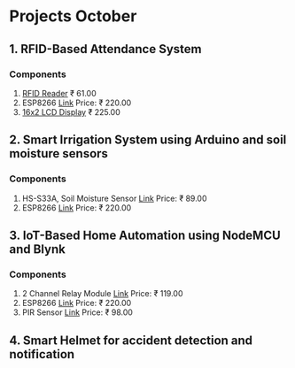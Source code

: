 # Projects October

## 1. **RFID-Based Attendance System**
### Components
1. [RFID Reader](https://robu.in/product/mifare-rfid-readerwriter-13-56mhz-rc522-spi-s50-fudan-card-and-keychain/) ₹ 61.00
2. ESP8266 [Link](https://amzn.in/d/2mSiWTW) Price: ₹ 220.00 
3. [16x2 LCD Display](https://amzn.in/d/j8lKLKH) ₹ 225.00


## 2. Smart Irrigation System using Arduino and soil moisture sensors
### Components
1. HS-S33A, Soil Moisture Sensor [Link](https://robu.in/product/hs-s33a-soil-moisture-sensor/) Price: ₹ 89.00
2. ESP8266 [Link](https://amzn.in/d/2mSiWTW) Price: ₹ 220.00 
## 3. IoT-Based Home Automation using NodeMCU and Blynk
### Components 
1. 2 Channel Relay Module [Link](https://amzn.in/d/5vSCXKz) Price: ₹ 119.00
2. ESP8266 [Link](https://amzn.in/d/2mSiWTW) Price: ₹ 220.00 
3. PIR Sensor [Link](https://amzn.in/d/7JFswqY) Price: ₹ 98.00

## 4. Smart Helmet for accident detection and notification

